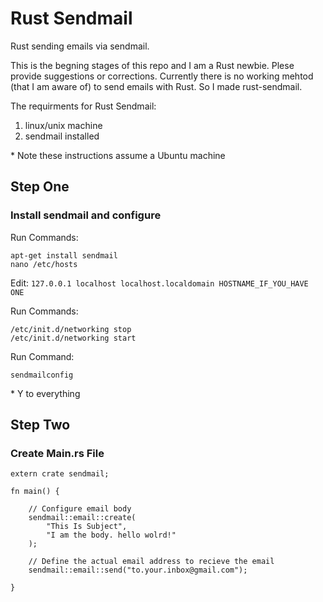 <h1>Rust Sendmail</h1>

Rust sending emails via sendmail.

This is the begning stages of this repo and I am a Rust newbie. Plese provide suggestions or corrections. Currently there is no working mehtod (that I am aware of) to send emails with Rust. So I made rust-sendmail.


The requirments for Rust Sendmail:
<ol>
  <li>linux/unix machine</li>
  <li>sendmail installed</li>
</ol>


\* Note these instructions assume a Ubuntu machine


<h2>Step One</h2>
<h3>Install sendmail and configure</h3>
  
Run Commands:
```
apt-get install sendmail
nano /etc/hosts
```

Edit: ```127.0.0.1 localhost localhost.localdomain HOSTNAME_IF_YOU_HAVE ONE```
  

Run Commands:
```
/etc/init.d/networking stop
/etc/init.d/networking start
```

Run Command: 
```
sendmailconfig
```
\* Y to everything


<h2>Step Two</h2>
<h3>Create Main.rs File</h3>

```
extern crate sendmail;

fn main() {

    // Configure email body
    sendmail::email::create(
        "This Is Subject",
        "I am the body. hello wolrd!"
    );

    // Define the actual email address to recieve the email
    sendmail::email::send("to.your.inbox@gmail.com");

}
```
  
  
